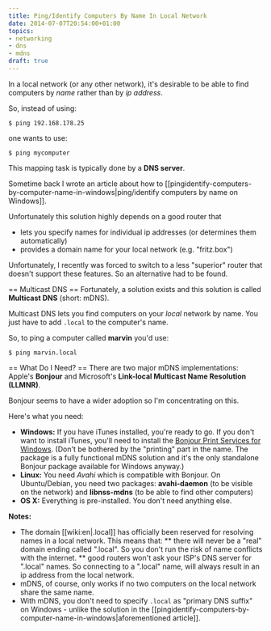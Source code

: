```yaml
---
title: Ping/Identify Computers By Name In Local Network
date: 2014-07-07T20:54:00+01:00
topics:
- networking
- dns
- mdns
draft: true
---
```


In a local network (or any other network), it's desirable to be able to find computers by *name* rather than by *ip address*.

So, instead of using:

```
$ ping 192.168.178.25
```

one wants to use:

```
$ ping mycomputer
```

This mapping task is typically done by a **DNS server**.

Sometime back I wrote an article about how to [[pingidentify-computers-by-computer-name-in-windows|ping/identify computers by name on Windows]].

Unfortunately this solution highly depends on a good router that

* lets you specify names for individual ip addresses (or determines them automatically)
* provides a domain name for your local network (e.g. "fritz.box")

Unfortunately, I recently was forced to switch to a less "superior" router that doesn't support these features. So an alternative had to be found.

== Multicast DNS ==
Fortunately, a solution exists and this solution is called **Multicast DNS** (short: mDNS).

Multicast DNS lets you find computers on your *local* network by name. You just have to add `.local` to the computer's name.

So, to ping a computer called **marvin** you'd use:

```
$ ping marvin.local
```

== What Do I Need? ==
There are two major mDNS implementations: Apple's **Bonjour** and Microsoft's **Link-local Multicast Name Resolution (LLMNR)**.

Bonjour seems to have a wider adoption so I'm concentrating on this.

Here's what you need:

* **Windows:** If you have iTunes installed, you're ready to go. If you don't want to install iTunes, you'll need to install the [Bonjour Print Services for Windows](http://support.apple.com/kb/DL999). (Don't be bothered by the "printing" part in the name. The package is a fully functional mDNS solution and it's the only standalone Bonjour package available for Windows anyway.)
* **Linux:** You need *Avahi* which is compatible with Bonjour. On Ubuntu/Debian, you need two packages: **avahi-daemon** (to be visible on the network) and **libnss-mdns** (to be able to find other computers)
* **OS X:** Everything is pre-installed. You don't need anything else.

**Notes:**
* The domain [[wiki:en|.local]] has officially been reserved for resolving names in a local network. This means that:
 ** there will never be a "real" domain ending called ".local". So you don't run the risk of name conflicts with the internet.
 ** good routers won't ask your ISP's DNS server for ".local" names. So connecting to a ".local" name, will always result in an ip address from the local network.
* mDNS, of course, only works if no two computers on the local network share the same name.
* With mDNS, you don't need to specify `.local` as "primary DNS suffix" on Windows - unlike the solution in the [[pingidentify-computers-by-computer-name-in-windows|aforementioned article]].
